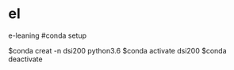 # el
e-leaning
#conda setup

$conda creat -n dsi200 python3.6
$conda activate dsi200
$conda deactivate
